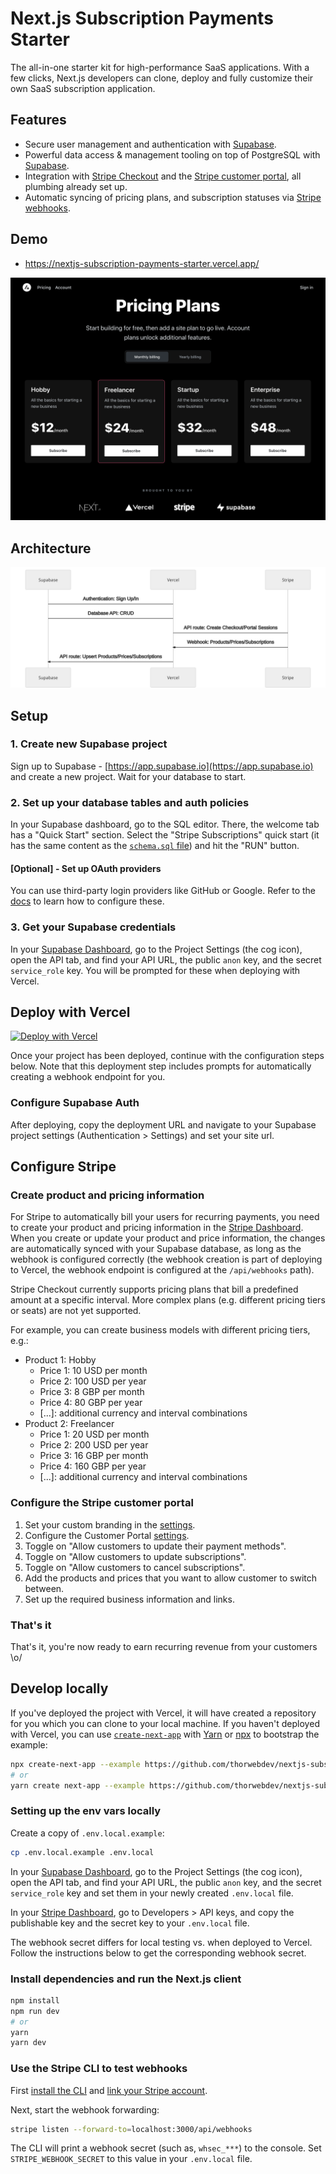 # Next.js Subscription Payments Starter

The all-in-one starter kit for high-performance SaaS applications. With a few clicks, Next.js developers can clone, deploy and fully customize their own SaaS subscription application.

## Features

- Secure user management and authentication with [Supabase](https://supabase.io/docs/guides/auth).
- Powerful data access & management tooling on top of PostgreSQL with [Supabase](https://supabase.io/docs/guides/database).
- Integration with [Stripe Checkout](https://stripe.com/docs/payments/checkout) and the [Stripe customer portal](https://stripe.com/docs/billing/subscriptions/customer-portal), all plumbing already set up.
- Automatic syncing of pricing plans, and subscription statuses via [Stripe webhooks](https://stripe.com/docs/webhooks).

## Demo

- https://nextjs-subscription-payments-starter.vercel.app/

[![Screenshot of demo](./public/demo.png)](https://nextjs-subscription-payments-starter.vercel.app/)

## Architecture

![Architecture diagram](./public/architecture_diagram.svg)

## Setup

### 1. Create new Supabase project

Sign up to Supabase - [https://app.supabase.io](https://app.supabase.io) and create a new project. Wait for your database to start.

### 2. Set up your database tables and auth policies

In your Supabase dashboard, go to the SQL editor. There, the welcome tab has a "Quick Start" section. Select the "Stripe Subscriptions" quick start (it has the same content as the [`schema.sql` file](./schema.sql)) and hit the "RUN" button.

#### [Optional] - Set up OAuth providers

You can use third-party login providers like GitHub or Google. Refer to the [docs](https://supabase.io/docs/guides/auth#third-party-logins) to learn how to configure these.

### 3. Get your Supabase credentials

In your [Supabase Dashboard](https://app.supabase.io/), go to the Project Settings (the cog icon), open the API tab, and find your API URL, the public `anon` key, and the secret `service_role` key. You will be prompted for these when deploying with Vercel.

## Deploy with Vercel

[![Deploy with Vercel](https://vercel.com/button)](https://vercel.com/new/git/external?repository-url=https%3A%2F%2Fgithub.com%2Fthorwebdev%2Fnextjs-subscription-payments&env=NEXT_PUBLIC_SUPABASE_URL,NEXT_PUBLIC_SUPABASE_ANON_KEY,SUPABASE_SERVICE_ROLE_KEY&envDescription=Add%20your%20API%20keys%20from%20the%20Supabase%20Dashboard&project-name=nextjs-subscription-payments&repo-name=nextjs-subscription-payments&demo-title=Next.js%20Subscription%20Payments%20Starter&demo-description=Demo%20project%20on%20Vercel&demo-url=https%3A%2F%2Fnextjs-subscription-payments-starter.vercel.app%2F&demo-image=https%3A%2F%2Fnextjs-subscription-payments-starter.vercel.app%2Fdemo.png&integration-ids=oac_pb1dqJT8Ry2D99Q0o9qXWIhJ&external-id=nextjs-subscription-payments)

Once your project has been deployed, continue with the configuration steps below. Note that this deployment step includes prompts for automatically creating a webhook endpoint for you.

### Configure Supabase Auth

After deploying, copy the deployment URL and navigate to your Supabase project settings (Authentication > Settings) and set your site url.

## Configure Stripe

### Create product and pricing information

For Stripe to automatically bill your users for recurring payments, you need to create your product and pricing information in the [Stripe Dashboard](https://dashboard.stripe.com/test/products). When you create or update your product and price information, the changes are automatically synced with your Supabase database, as long as the webhook is configured correctly (the webhook creation is part of deploying to Vercel, the webhook endpoint is configured at the `/api/webhooks` path).

Stripe Checkout currently supports pricing plans that bill a predefined amount at a specific interval. More complex plans (e.g. different pricing tiers or seats) are not yet supported.

For example, you can create business models with different pricing tiers, e.g.:

- Product 1: Hobby
  - Price 1: 10 USD per month
  - Price 2: 100 USD per year
  - Price 3: 8 GBP per month
  - Price 4: 80 GBP per year
  - [...]: additional currency and interval combinations
- Product 2: Freelancer
  - Price 1: 20 USD per month
  - Price 2: 200 USD per year
  - Price 3: 16 GBP per month
  - Price 4: 160 GBP per year
  - [...]: additional currency and interval combinations

### Configure the Stripe customer portal

1. Set your custom branding in the [settings](https://dashboard.stripe.com/settings/branding).
1. Configure the Customer Portal [settings](https://dashboard.stripe.com/test/settings/billing/portal).
1. Toggle on "Allow customers to update their payment methods".
1. Toggle on "Allow customers to update subscriptions".
1. Toggle on "Allow customers to cancel subscriptions".
1. Add the products and prices that you want to allow customer to switch between.
1. Set up the required business information and links.

### That's it

That's it, you're now ready to earn recurring revenue from your customers \o/

## Develop locally

If you've deployed the project with Vercel, it will have created a repository for you which you can clone to your local machine. If you haven't deployed with Vercel, you can use [`create-next-app`](https://github.com/vercel/next.js/tree/canary/packages/create-next-app) with [Yarn](https://yarnpkg.com/lang/en/docs/cli/create/) or [npx](https://github.com/zkat/npx#readme) to bootstrap the example:

```bash
npx create-next-app --example https://github.com/thorwebdev/nextjs-subscription-payments my-saas-app
# or
yarn create next-app --example https://github.com/thorwebdev/nextjs-subscription-payments my-saas-app
```

### Setting up the env vars locally

Create a copy of `.env.local.example`:

```bash
cp .env.local.example .env.local
```

In your [Supabase Dashboard](https://app.supabase.io/), go to the Project Settings (the cog icon), open the API tab, and find your API URL, the public `anon` key, and the secret `service_role` key and set them in your newly created `.env.local` file.

In your [Stripe Dashboard](https://dashboard.stripe.com/apikeys), go to Developers > API keys, and copy the publishable key and the secret key to your `.env.local` file.

The webhook secret differs for local testing vs. when deployed to Vercel. Follow the instructions below to get the corresponding webhook secret.

### Install dependencies and run the Next.js client

```bash
npm install
npm run dev
# or
yarn
yarn dev
```

### Use the Stripe CLI to test webhooks

First [install the CLI](https://stripe.com/docs/stripe-cli) and [link your Stripe account](https://stripe.com/docs/stripe-cli#login-account).

Next, start the webhook forwarding:

```bash
stripe listen --forward-to=localhost:3000/api/webhooks
```

The CLI will print a webhook secret (such as, `whsec_***`) to the console. Set `STRIPE_WEBHOOK_SECRET` to this value in your `.env.local` file.
